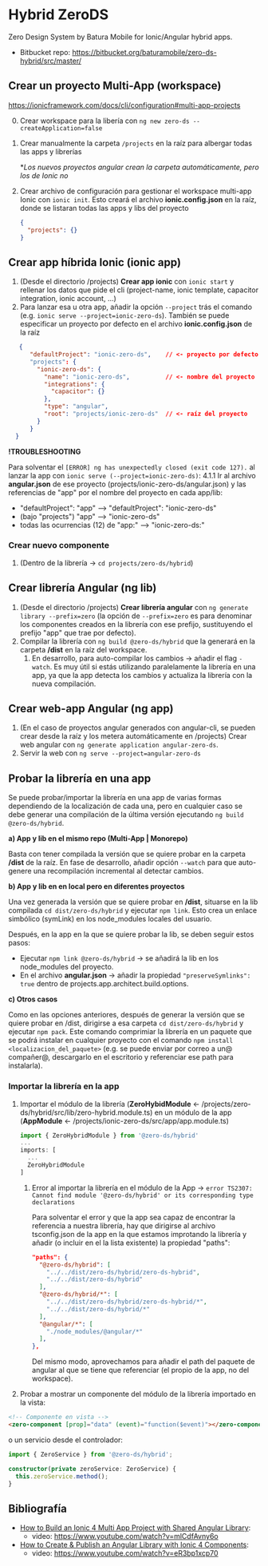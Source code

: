 # Hybrid ZeroDS
Zero Design System by Batura Mobile for Ionic/Angular hybrid apps.

* Bitbucket repo: https://bitbucket.org/baturamobile/zero-ds-hybrid/src/master/

## Crear un proyecto Multi-App (workspace)
https://ionicframework.com/docs/cli/configuration#multi-app-projects

0. Crear workspace para la libería con `ng new zero-ds --createApplication=false`
1. Crear manualmente la carpeta `/projects` en la raíz para albergar todas las apps y librerías 
    
    **Los nuevos proyectos angular crean la carpeta automáticamente, pero los de Ionic no*
2. Crear archivo de configuración para gestionar el workspace multi-app Ionic con `ionic init`. Esto creará el archivo **ionic.config.json** en la raíz, donde se listaran todas las apps y libs del proyecto
   ```json
   {
     "projects": {}
   }
   ```

## Crear app híbrida Ionic (ionic app)

1. (Desde el directorio /projects) **Crear app ionic** con `ionic start` y rellenar los datos que pide el cli (project-name, ionic template, capacitor integration, ionic account, ...)
2. Para lanzar esa u otra app, añadir la opción `--project` trás el comando (e.g. `ionic serve --project=ionic-zero-ds`). 
También se puede especificar un proyecto por defecto en el archivo **ionic.config.json** de la raíz 
```json
   {
      "defaultProject": "ionic-zero-ds",    // <- proyecto por defecto del workspace: es el que se ejecutará en caso de omisión
      "projects": {
        "ionic-zero-ds": {
          "name": "ionic-zero-ds",          // <- nombre del proyecto
          "integrations": {
            "capacitor": {}
          },
          "type": "angular",
          "root": "projects/ionic-zero-ds"  // <- raíz del proyecto
        }
      }
  }
```
**!TROUBLESHOOTING** 

Para solventar el `[ERROR] ng has unexpectedly closed (exit code 127).` al lanzar la app con `ionic serve (--project=ionic-zero-ds)`:
  4.1.1 Ir al archivo **angular.json** de ese proyecto (projects/ionic-zero-ds/angular.json) y las referencias de "app" por el nombre del proyecto en cada app/lib:
  * "defaultProject": "app" --> "defaultProject": "ionic-zero-ds"
  * (bajo "projects") "app" --> "ionic-zero-ds"
  * todas las ocurrencias (12) de "app:" --> "ionic-zero-ds:"

### Crear nuevo componente

1. (Dentro de la librería -> `cd projects/zero-ds/hybrid`)



## Crear librería Angular (ng lib)

1. (Desde el directorio /projects) **Crear librería angular** con `ng generate library --prefix=zero` (la opción de `--prefix=zero` es para denominar los componentes creados en la librería con ese prefijo, sustituyendo el prefijo "app" que trae por defecto).
2. Compilar la librería con `ng build @zero-ds/hybrid` que la generará en la carpeta **/dist** en la raíz del workspace.
   1. En desarrollo, para auto-compilar los cambios -> añadir el flag `-watch`. Es muy útil si estás utilizando paralelamente la librería en una app, ya que la app detecta los cambios y actualiza la librería con la nueva compilación.

## Crear web-app Angular (ng app)

1. (En el caso de proyectos angular generados con angular-cli, se pueden crear desde la raíz y los metera automáticamente en /projects) Crear web angular con `ng generate application angular-zero-ds`.
2. Servir la web con `ng serve --project=angular-zero-ds`

## Probar la librería en una app

Se puede probar/importar la librería en una app de varias formas dependiendo de la localización de cada una, pero en cualquier caso se debe generar una compilación de la última versión ejecutando `ng build @zero-ds/hybrid`.

**a) App y lib en el mismo repo (Multi-App | Monorepo)**

Basta con tener compilada la versión que se quiere probar en la carpeta **/dist** de la raíz. En fase de desarrollo, añadir opción `--watch` para que auto-genere una recompilación incremental al detectar cambios.

**b) App y lib en en local pero en diferentes proyectos**

Una vez generada la versión que se quiere probar en **/dist**, situarse en la lib compilada `cd dist/zero-ds/hybrid` y ejecutar `npm link`. Esto crea un enlace simbólico (symLink) en los node_modules locales del usuario.

Después, en la app en la que se quiere probar la lib, se deben seguir estos pasos:
* Ejecutar `npm link @zero-ds/hybrid` -> se añadirá la lib en los node_modules del proyecto.
* En el archivo **angular.json** -> añadir la propiedad `"preserveSymlinks": true` dentro de projects.app.architect.build.options.

**c) Otros casos**

Como en las opciones anteriores, después de generar la versión que se quiere probar en /dist, dirigirse a esa carpeta `cd dist/zero-ds/hybrid` y ejecutar `npm pack`. Este comando comprimiar la librería en un paquete que se podrá instalar en cualquier proyecto con el comando `npm install <localizacion_del_paquete>` (e.g. se puede enviar por correo a un@ compañer@, descargarlo en el escritorio y referenciar ese path para instalarla).

### Importar la librería en la app


1. Importar el módulo de la librería (**ZeroHybidModule** <- /projects/zero-ds/hybrid/src/lib/zero-hybrid.module.ts) en un módulo de la app (**AppModule** <- /projects/ionic-zero-ds/src/app/app.module.ts)
   ```ts
   import { ZeroHybridModule } from '@zero-ds/hybrid'
   ...
   imports: [
     ...
     ZeroHybridModule
   ]
   ```
   1. Error al importar la librería en el módulo de la App -> `error TS2307: Cannot find module '@zero-ds/hybrid' or its corresponding type declarations`
      
      Para solventar el error y que la app sea capaz de encontrar la referencia a nuestra librería, hay que dirigirse al archivo tsconfig.json de la app en la que estamos improtando la librería y añadir (o incluir en el la lista existente) la propiedad "paths":
      ```json
      "paths": {
        "@zero-ds/hybrid": [
          "../../dist/zero-ds/hybrid/zero-ds-hybrid",
          "../../dist/zero-ds/hybrid"
        ],
        "@zero-ds/hybrid/*": [
          "../../dist/zero-ds/hybrid/zero-ds-hybrid/*",
          "../../dist/zero-ds/hybrid/*"
        ],
        "@angular/*": [
          "./node_modules/@angular/*"
        ],
      },
      ```
      Del mismo modo, aprovechamos para añadir el path del paquete de angular al que se tiene que referenciar (el propio de la app, no del workspace).

2. Probar a mostrar un componente del módulo de la librería importado en la vista:
```html
<!-- Componente en vista -->
<zero-component [prop]="data" (event)="function($event)"></zero-component>
```
o un servicio desde el controlador:
```ts
import { ZeroService } from '@zero-ds/hybrid';

constructor(private zeroService: ZeroService) {
  this.zeroService.method();
}
```


## Bibliografía

* [How to Build an Ionic 4 Multi App Project with Shared Angular Library](https://medium.com/angular-in-depth/building-an-ionic-multi-app-project-with-shared-angular-library-c9fa0383fd71): 
  * video: https://www.youtube.com/watch?v=mlCdfAvny6o
* [How to Create & Publish an Angular Library with Ionic 4 Components](https://devdactic.com/angular-ionic-library/): 
  * video: https://www.youtube.com/watch?v=eR3bp1xcp70
